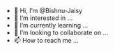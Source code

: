 - 👋 Hi, I’m @Bishnu-Jaisy
- 👀 I’m interested in ...
- 🌱 I’m currently learning ...
- 💞️ I’m looking to collaborate on ...
- 📫 How to reach me ...

<!---
Bishnu-Jaisy/Bishnu-Jaisy is a ✨ special ✨ repository because its `README.md` (this file) appears on your GitHub profile.
You can click the Preview link to take a look at your changes.
--->
